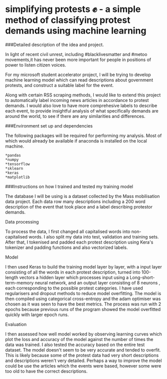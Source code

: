 # simplifying protests :fist: - a simple method of classifying protest demands using machine learning 


###Detailed description of the idea and project. 

In light of recent civil unrest, including #blacklivesmatter and #metoo movements,it has never been more important for people in positions of power to listen citizen voices.

<p> For my microsoft student accelerator project, I will be trying to develop machine learning model which can read descriptions about government protests, and construct a suitable label for the event.

<p> Along with certain RSS scraping methods, I would like to extend this project to automatically label incoming news articles in accordance to protest demands. I would also love to have more comprehesive labels to describe each event, to provide insightful analysis of what specifically demands are around the world, to see if there are any similarities and differences.
    
###Environment set up and dependencies 
    
 The following packages will be required for performing my analysis. Most of which would already be available if anaconda is installed on the local machine. 
    
    *pandas
    *numpy 
    *tensorflow
    *sklearn 
    *keras 
    *matplotlib
   
 ###Instructions on how I trained and tested my training model 

The database I will be using is a dataset collected by the Mass mobilisation data project. Each data row many descriptions including a 200 word description of the event that took place and a label describing protestor demands.

Data processing 

To process the data, I first changed all capitalised words into non-capitalised words. I also split my data into test, validation and training sets. After that, I tokenised and padded each protest description using Kera's tokenizer and padding functions and also vectorized labels.

Model 

 I then used Keras to build the training model layer by layer, with a input layer consisting of all the words in each protest description, turned into 100-length vectors a hidden layer which processes input using a Long-short-term-memory neural network, and an output layer consisting of 8 neurons , each corresponding to the possible protest categories. I have used regularisers and dropout methods to reduce model overfitting. The model is then compiled using categorical cross-entropy and the adam optimiser was chosen as it was seen to have the best metrics. The process was run with 2 epochs because previous runs of the program showed the model overfitted quickly with larger epoch runs.

Evaluation

 I then assessed how well model worked by observing learning curves which plot the loss and accuracy of the model against the number of times the data was trained. I also tested the accuracy based on the entire test dataset. The model doesn't seem to be very accurate and tended to overfit. 
This is likely because some of the protest data had very short descriptions and descriptions weren't very detailed. Perhaps a way to improve the model could be use the articles which the events were based, however some were too old to have the correct descriptions.

